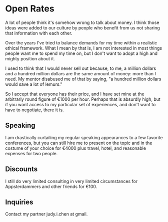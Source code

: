 # Open Rates

A lot of people think it's somehow wrong to talk about money. I think those ideas were added to our culture by people who benefit from us not sharing that information with each other.

Over the years I've tried to balance demands for my time within a realistic ethical framework. What I mean by that is, I am not interested in most things people want me to spend my time on, but I don't want to adopt a high and mighty position about it.

I used to think that I would never sell out because, to me, a million dollars and a hundred million dollars are the same amount of money: more than I need. My mentor disabused me of that by saying, "a hundred million dollars would save a lot of lemurs."

So I accept that everyone has their price, and I have set mine at the arbitrariy round figure of €1000 per hour. Perhaps that is absurdly high, but if you want access to my particular set of experiences, and don't want to have to negotiate, there it is.

## Speaking

I am drastically curtailing my regular speaking appearances to a few favorite conferences, but you can still hire me to present on the topic and in the costume of your choice for €4000 plus travel, hotel, and reasonable expenses for two people.

## Discounts

I still do very limited consulting in very limited circumstances for Appsterdammers and other friends for €100.

## Inquiries

Contact my partner judy.i.chen at gmail. 
